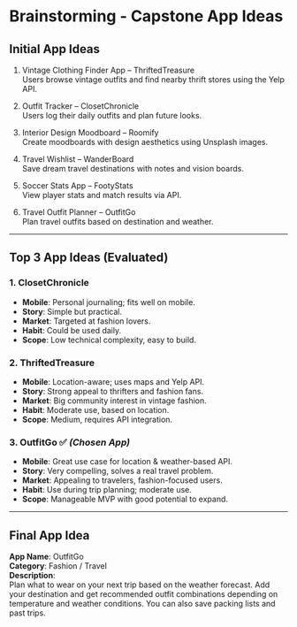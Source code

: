 # Brainstorming - Capstone App Ideas

## Initial App Ideas

1. Vintage Clothing Finder App – ThriftedTreasure  
   Users browse vintage outfits and find nearby thrift stores using the Yelp API.

2. Outfit Tracker – ClosetChronicle  
   Users log their daily outfits and plan future looks.

3. Interior Design Moodboard – Roomify  
   Create moodboards with design aesthetics using Unsplash images.

4. Travel Wishlist – WanderBoard  
   Save dream travel destinations with notes and vision boards.

5. Soccer Stats App – FootyStats  
   View player stats and match results via API.

6. Travel Outfit Planner – OutfitGo  
   Plan travel outfits based on destination and weather.

---

## Top 3 App Ideas (Evaluated)

### 1. ClosetChronicle
- **Mobile**: Personal journaling; fits well on mobile.
- **Story**: Simple but practical.
- **Market**: Targeted at fashion lovers.
- **Habit**: Could be used daily.
- **Scope**: Low technical complexity, easy to build.

### 2. ThriftedTreasure
- **Mobile**: Location-aware; uses maps and Yelp API.
- **Story**: Strong appeal to thrifters and fashion fans.
- **Market**: Big community interest in vintage fashion.
- **Habit**: Moderate use, based on location.
- **Scope**: Medium, requires API integration.

### 3. OutfitGo ✅ *(Chosen App)*
- **Mobile**: Great use case for location & weather-based API.
- **Story**: Very compelling, solves a real travel problem.
- **Market**: Appealing to travelers, fashion-focused users.
- **Habit**: Use during trip planning; moderate use.
- **Scope**: Manageable MVP with good potential to expand.

---

## Final App Idea

**App Name**: OutfitGo  
**Category**: Fashion / Travel  
**Description**:  
Plan what to wear on your next trip based on the weather forecast. Add your destination and get recommended outfit combinations depending on temperature and weather conditions. You can also save packing lists and past trips.

